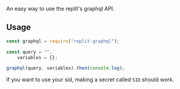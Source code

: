 An easy way to use the replit's graphql API.
## Usage
```js
const graphql = require("replit-graphql");

const query = "",
	variables = {};

graphql(query, variables).then(console.log);
```
If you want to use your sid, making a secret called `SID` should work.